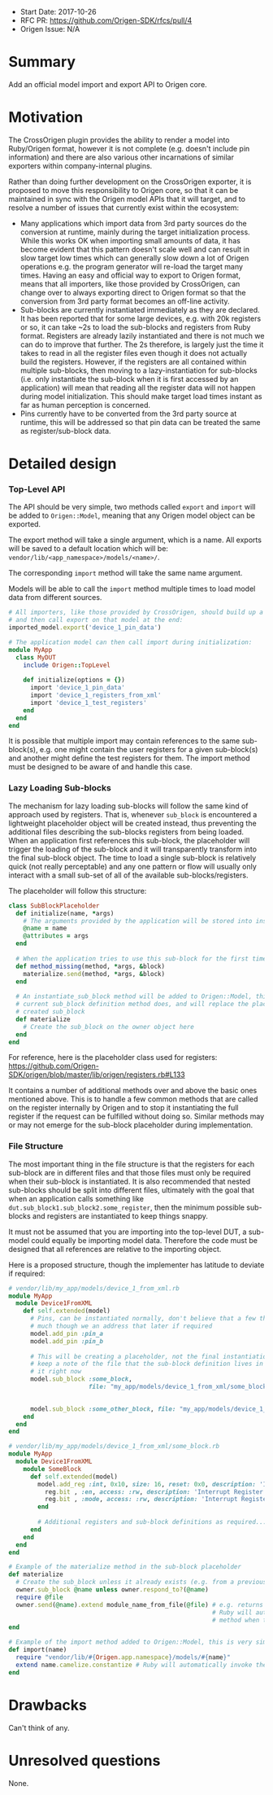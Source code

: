 - Start Date: 2017-10-26
- RFC PR: https://github.com/Origen-SDK/rfcs/pull/4
- Origen Issue: N/A

# Summary

Add an official model import and export API to Origen core. 

# Motivation

The CrossOrigen plugin provides the ability to render a model into Ruby/Origen format, however it is not
complete (e.g. doesn't include pin information) and there are also various other incarnations of similar
exporters within company-internal plugins.

Rather than doing further development on the CrossOrigen exporter, it is proposed to move this responsibility
to Origen core, so that it can be maintained in sync with the Origen model APIs that it will target, and to
resolve a number of issues that currently exist within the ecosystem:

* Many applications which import data from 3rd party sources do the conversion at runtime, mainly during
  the target initialization process. While this works OK when importing small amounts of data, it has
  become evident that this pattern doesn't scale well and can result in slow target low times which can
  generally slow down a lot of Origen operations e.g. the program generator will re-load the target
  many times. Having an easy and official way to export to Origen format, means that all importers, like
  those provided by CrossOrigen, can change over to always exporting direct to Origen format so that the
  conversion from 3rd party format becomes an off-line activity.
* Sub-blocks are currently instantiated immediately as they are declared. It has been reported that for
  some large devices, e.g. with 20k registers or so, it can take ~2s to load the sub-blocks and registers
  from Ruby format. Registers are already lazily instantiated and there is not much we can do to improve
  that further. The 2s therefore, is largely just the time it takes to read in all the register files even
  though it does not actually build the registers. However, if the registers are all contained within multiple
  sub-blocks, then moving to a lazy-instantiation for sub-blocks (i.e. only instantiate the sub-block when it
  is first accessed by an application) will mean that reading all the register data will not happen during
  model initialization. This should make target load times instant as far as human perception is concerned.
* Pins currently have to be converted from the 3rd party source at runtime, this will be addressed so that
  pin data can be treated the same as register/sub-block data.

# Detailed design

### Top-Level API

The API should be very simple, two methods called `export` and `import` will be added to `Origen::Model`,
meaning that any Origen model object can be exported.

The export method will take a single argument, which is a name.
All exports will be saved to a default location which will be: 
`vendor/lib/<app_namespace>/models/<name>/`.

The corresponding `import` method will take the same name argument.

Models will be able to call the `import` method multiple times to load model data from different sources.

```ruby
# All importers, like those provided by CrossOrigen, should build up a model from the data it is importing
# and then call export on that model at the end:
imported_model.export('device_1_pin_data')

# The application model can then call import during initialization:
module MyApp
  class MyDUT
    include Origen::TopLevel
    
    def initialize(options = {})
      import 'device_1_pin_data'
      import 'device_1_registers_from_xml'
      import 'device_1_test_registers'
    end
  end
end
```

It is possible that multiple import may contain references to the same sub-block(s), e.g. one might contain the user registers for a given sub-block(s) and another might define the test registers for them.
The import method must be designed to be aware of and handle this case.

### Lazy Loading Sub-blocks

The mechanism for lazy loading sub-blocks will follow the same kind of approach used by registers.
That is, whenever `sub_block` is encountered a lightweight placeholder object will be created instead, thus
preventing the additional files describing the sub-blocks registers from being loaded.
When an application first references this sub-block, the placeholder will trigger the loading of the
sub-block and it will transparently transform into the final sub-block object.
The time to load a single sub-block is relatively quick (not really perceptable) and any one pattern or flow
will usually only interact with a small sub-set of all of the available sub-blocks/registers.

The placeholder will follow this structure:

~~~ruby
class SubBlockPlaceholder
  def initialize(name, *args)
    # The arguments provided by the application will be stored into instance variables
    @name = name
    @attributes = args
  end
  
  # When the application tries to use this sub-block for the first time, create it
  def method_missing(method, *args, &block)
    materialize.send(method, *args, &block)
  end
  
  # An instantiate_sub_block method will be added to Origen::Model, this will do exactly what the
  # current sub_block definition method does, and will replace the placeholder object with the
  # created sub_block
  def materialize
    # Create the sub_block on the owner object here
  end
end  
~~~

For reference, here is the placeholder class used for registers: https://github.com/Origen-SDK/origen/blob/master/lib/origen/registers.rb#L133

It contains a number of additional methods over and above the basic ones mentioned above. This is to handle a few common methods that are called on the register internally by Origen and to stop it instantiating the full register if the request can be fulfilled without doing so. Similar methods may or may not emerge for the sub-block placeholder during implementation.

### File Structure

The most important thing in the file structure is that the registers for each sub-block are in different files and that those files must only be required when their sub-block is instantiated.
It is also recommended that nested sub-blocks should be split into different files, ultimately with the goal that when an application calls something like `dut.sub_block1.sub_block2.some_register`, then the minimum possible sub-blocks and registers are instantiated to keep things snappy.

It must not be assumed that you are importing into the top-level DUT, a sub-model could equally be importing model data. Therefore the code must be designed that all references are relative to the importing object.

Here is a proposed structure, though the implementer has latitude to deviate if required:

```ruby
# vendor/lib/my_app/models/device_1_from_xml.rb
module MyApp
  module Device1FromXML
    def self.extended(model)
      # Pins, can be instantiated normally, don't believe that a few thousand pins will slow things down
      # much though we an address that later if required
      model.add_pin :pin_a
      model.add_pin :pin_b
      
      # This will be creating a placeholder, not the final instantiation, and we can make the placeholder
      # keep a note of the file that the sub-block definition lives in so that we can hold off requiring
      # it right now
      model.sub_block :some_block,
                      file: "my_app/models/device_1_from_xml/some_block" # vendor/lib is automatically in
                                                                         # the load path

      model.sub_block :some_other_block, file: "my_app/models/device_1_from_xml/some_other_block"
    end
  end
end

# vendor/lib/my_app/models/device_1_from_xml/some_block.rb
module MyApp
  module Device1FromXML
    module SomeBlock
      def self.extended(model)
        model.add_reg :int, 0x10, size: 16, reset: 0x0, description: 'Interrupt Register' do |reg|
          reg.bit , :en, access: :rw, description: 'Interrupt Register'
          reg.bit , :mode, access: :rw, description: 'Interrupt Register'
        end
        
        # Additional registers and sub-block definitions as required...
      end
    end
  end
end

# Example of the materialize method in the sub-block placeholder
def materialize
  # Create the sub_block unless it already exists (e.g. from a previous import)
  owner.sub_block @name unless owner.respond_to?(@name)
  require @file
  owner.send(@name).extend module_name_from_file(@file) # e.g. returns MyApp::Device1FromXML::SomeBlock,
                                                        # Ruby will automatically invoke the extended
                                                        # method when this is called
end

# Example of the import method added to Origen::Model, this is very simple
def import(name)
  require "vendor/lib/#{Origen.app.namespace}/models/#{name}"
  extend name.camelize.constantize # Ruby will automatically invoke the self.extended method
end
```

# Drawbacks

Can't think of any.

# Unresolved questions

None.
